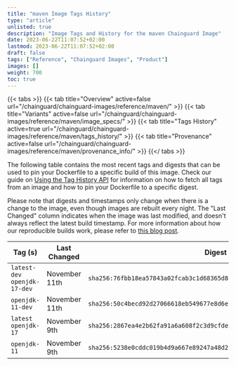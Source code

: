 ```yaml
---
title: "maven Image Tags History"
type: "article"
unlisted: true
description: "Image Tags and History for the maven Chainguard Image"
date: 2023-06-22T11:07:52+02:00
lastmod: 2023-06-22T11:07:52+02:00
draft: false
tags: ["Reference", "Chainguard Images", "Product"]
images: []
weight: 700
toc: true
---
```


{{< tabs >}}
{{< tab title="Overview" active=false url="/chainguard/chainguard-images/reference/maven/" >}}
{{< tab title="Variants" active=false url="/chainguard/chainguard-images/reference/maven/image_specs/" >}}
{{< tab title="Tags History" active=true url="/chainguard/chainguard-images/reference/maven/tags_history/" >}}
{{< tab title="Provenance" active=false url="/chainguard/chainguard-images/reference/maven/provenance_info/" >}}
{{</ tabs >}}

The following table contains the most recent tags and digests that can be used to pin your Dockerfile to a specific build of this image. Check our guide on [Using the Tag History API](/chainguard/chainguard-images/using-the-tag-history-api/) for information on how to fetch all tags from an image and how to pin your Dockerfile to a specific digest.

Please note that digests and timestamps only change when there is a change to the image, even though images are rebuilt every night. The "Last Changed" column indicates when the image was last modified, and doesn't always reflect the latest build timestamp. For more information about how our reproducible builds work, please refer to [this blog post](https://www.chainguard.dev/unchained/reproducing-chainguards-reproducible-image-builds).

| Tag (s)                        | Last Changed  | Digest                                                                    |
|--------------------------------|---------------|---------------------------------------------------------------------------|
|  `latest-dev` `openjdk-17-dev` | November 11th | `sha256:76fbb18ea57843a02fcab3c1d68365d8928c64e9d87a7f238fac95aba56a0c6b` |
|  `openjdk-11-dev`              | November 11th | `sha256:50c4becd92d27066618eb549677e8d6e6d282801a3a06dbef000caff77458b2c` |
|  `latest` `openjdk-17`         | November 9th  | `sha256:2867ea4e2b62fa91a6a608f2c3d9cfde7f87b1f544c06c64a1b86869fdb52590` |
|  `openjdk-11`                  | November 9th  | `sha256:5238e0cddc019b4d9a667e89247a48d28cd3edca5055c7d1d6955fd5265ce811` |


